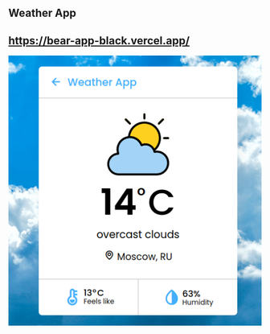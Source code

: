 ## Weather App

## https://bear-app-black.vercel.app/

![](https://github.com/YZDmitriy/Weather-App/blob/master/weather_app.png)
